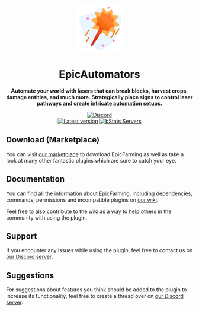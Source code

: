 <!--suppress HtmlDeprecatedAttribute -->
<div align="center">
<img src="docs/Logo.png" width="128px">

# EpicAutomators
**Automate your world with lasers that can break blocks, harvest crops, damage entities, and much more. Strategically place signs to control laser pathways and create intricate automation setups.**


[![Discord][Discord shield]][Discord invite]
<br>
[![Latest version][Latest version shield]][Plugin page]
[![bStats Servers][bStats shield]][bStats page]
</div>


## Download (Marketplace)
You can visit [our marketplace][Plugin page] to download EpicFarming as well as take a
look at many other fantastic plugins which are sure to catch your eye.

## Documentation
You can find all the information about EpicFarming, including dependencies, commands, permissions and incompatible
plugins on [our wiki][Plugin wiki].

Feel free to also contribute to the wiki as a way to help others in the community with using the plugin.

## Support
If you encounter any issues while using the plugin, feel free to contact us on
[our Discord server][Discord invite].

## Suggestions
For suggestions about features you think should be added to the plugin to increase its functionality, feel free to
create a thread over on [our Discord server][Discord invite].


[Plugin page]: https://songoda.com/product/24
[Plugin wiki]: https://songoda.notion.site/EpicAutomators-9bf402b5bbc1465dba40fd0fb14f65f4
[Patreon page]: https://www.patreon.com/join/songoda
[Discord invite]: https://discord.gg/7TXM8xr2Ng
[bStats page]: https://bstats.org/plugin/bukkit/EpicAutomators/4180

[Discord shield]: https://img.shields.io/discord/1214289374506917889?color=5865F2&label=Discord&logo=discord&logoColor=5865F2
[bStats shield]: https://img.shields.io/bstats/servers/4180?label=Servers
[Latest version shield]: https://img.shields.io/badge/dynamic/xml?style=flat&color=blue&logo=github&logoColor=white&label=Latest&url=https%3A%2F%2Fraw.githubusercontent.com%2Fcraftaro%2FEpicFarming%2Fmaster%2Fpom.xml&query=%2F*%5Blocal-name()%3D'project'%5D%2F*%5Blocal-name()%3D'version'%5D
